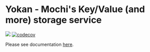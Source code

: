 # Yokan - Mochi's Key/Value (and more) storage service

![](https://github.com/mochi-hpc/mochi-yokan/actions/workflows/test.yml/badge.svg?branch=main)
[![codecov](https://codecov.io/gh/mochi-hpc/mochi-yokan/branch/main/graph/badge.svg)](https://codecov.io/gh/mochi-hpc/mochi-yokan)

Please see documentation [here](https://mochi.readthedocs.io/en/latest/yokan.html).

